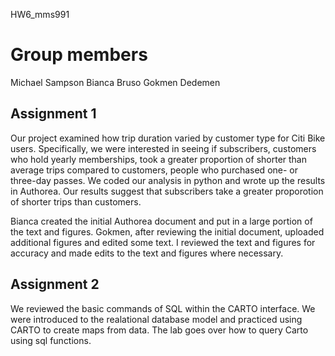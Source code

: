 HW6_mms991

# Group members
Michael Sampson
Bianca Bruso
Gokmen Dedemen

## Assignment 1
Our project examined how trip duration varied by customer type for Citi Bike users. Specifically, we were interested in seeing if subscribers, customers who hold yearly memberships, took a greater proportion of shorter than average trips compared to customers, people who purchased one- or three-day passes. We coded our analysis in python and wrote up the results in Authorea. Our results suggest that subscribers take a greater proporotion of shorter trips than customers.

Bianca created the initial Authorea document and put in a large portion of the text and figures.
Gokmen, after reviewing the initial document, uploaded additional figures and edited some text.
I reviewed the text and figures for accuracy and made edits to the text and figures where necessary.

## Assignment 2
We reviewed the basic commands of SQL within the CARTO interface. We were introduced to the realational database model and practiced using CARTO to create maps from data. The lab goes over how to query Carto using sql functions.
